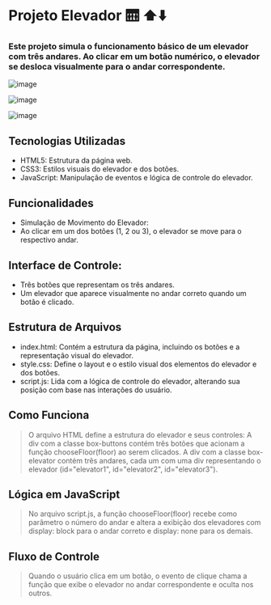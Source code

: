 # Projeto Elevador 🛗 ⬆️⬇️
### Este projeto simula o funcionamento básico de um elevador com três andares. Ao clicar em um botão numérico, o elevador se desloca visualmente para o andar correspondente.

![image](https://github.com/user-attachments/assets/0566fdc3-a18d-489e-936f-a4e15ff54a80)

![image](https://github.com/user-attachments/assets/b1ad1616-a749-4351-9712-8609ebb3633b)

![image](https://github.com/user-attachments/assets/d0f3d6ea-888c-4c69-965e-29053eb867c9)





## Tecnologias Utilizadas
- HTML5: Estrutura da página web.
- CSS3: Estilos visuais do elevador e dos botões.
- JavaScript: Manipulação de eventos e lógica de controle do elevador.
  
## Funcionalidades
- Simulação de Movimento do Elevador:
- Ao clicar em um dos botões (1, 2 ou 3), o elevador se move para o respectivo andar.
  
## Interface de Controle:
- Três botões que representam os três andares.
- Um elevador que aparece visualmente no andar correto quando um botão é clicado.
  
## Estrutura de Arquivos
- index.html: Contém a estrutura da página, incluindo os botões e a representação visual do elevador.
- style.css: Define o layout e o estilo visual dos elementos do elevador e dos botões.
- script.js: Lida com a lógica de controle do elevador, alterando sua posição com base nas interações do usuário.
  
## Como Funciona
> O arquivo HTML define a estrutura do elevador e seus controles:
> A div com a classe box-buttons contém três botões que acionam a função chooseFloor(floor) ao serem clicados.
> A div com a classe box-elevator contém três andares, cada um com uma div representando o elevador (id="elevator1", id="elevator2", id="elevator3").

## Lógica em JavaScript
> No arquivo script.js, a função chooseFloor(floor) recebe como parâmetro o número do andar e altera a exibição dos elevadores com display: block para o andar correto e display: none para os demais.

## Fluxo de Controle
> Quando o usuário clica em um botão, o evento de clique chama a função que exibe o elevador no andar correspondente e oculta nos outros.
